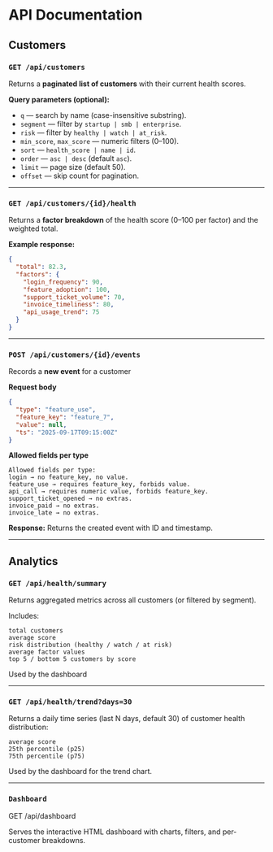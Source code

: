 # API Documentation

## Customers

### `GET /api/customers`
Returns a **paginated list of customers** with their current health scores.  

**Query parameters (optional):**
- `q` — search by name (case-insensitive substring).
- `segment` — filter by `startup | smb | enterprise`.
- `risk` — filter by `healthy | watch | at_risk`.
- `min_score`, `max_score` — numeric filters (0–100).
- `sort` — `health_score | name | id`.
- `order` — `asc | desc` (default `asc`).
- `limit` — page size (default 50).
- `offset` — skip count for pagination.

---

### `GET /api/customers/{id}/health`
Returns a **factor breakdown** of the health score (0–100 per factor) and the weighted total.  

**Example response:**
```json
{
  "total": 82.3,
  "factors": {
    "login_frequency": 90,
    "feature_adoption": 100,
    "support_ticket_volume": 70,
    "invoice_timeliness": 80,
    "api_usage_trend": 75
  }
}
```
---

### `POST /api/customers/{id}/events`
Records a **new event** for a customer 

**Request body** 
```json
{
  "type": "feature_use",
  "feature_key": "feature_7",
  "value": null,
  "ts": "2025-09-17T09:15:00Z"
}
```

**Allowed fields per type**
```
Allowed fields per type:
login → no feature_key, no value.
feature_use → requires feature_key, forbids value.
api_call → requires numeric value, forbids feature_key.
support_ticket_opened → no extras.
invoice_paid → no extras.
invoice_late → no extras.

```
**Response:** Returns the created event with ID and timestamp. 

---

## Analytics

### `GET /api/health/summary`
Returns aggregated metrics across all customers (or filtered by segment).

Includes:
```
total customers
average score
risk distribution (healthy / watch / at risk)
average factor values
top 5 / bottom 5 customers by score
```
Used by the dashboard

---
### `GET /api/health/trend?days=30`

Returns a daily time series (last N days, default 30) of customer health distribution:

```
average score
25th percentile (p25)
75th percentile (p75)
```
Used by the dashboard for the trend chart.

---
### `Dashboard`
GET /api/dashboard

Serves the interactive HTML dashboard with charts, filters, and per-customer breakdowns.
